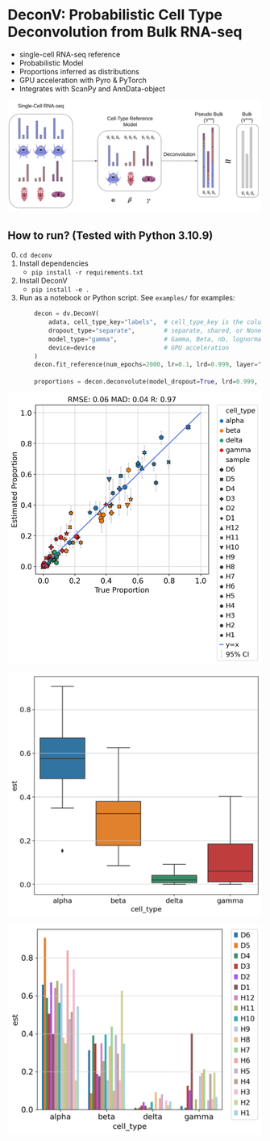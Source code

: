 # DeconV: Probabilistic Cell Type Deconvolution from Bulk RNA-seq

- single-cell RNA-seq reference
- Probabilistic Model
- Proportions inferred as distributions
- GPU acceleration with Pyro & PyTorch
- Integrates with ScanPy and AnnData-object

![](https://github.com/lutrarutra/deconv/blob/main/DeconV/figures/banner.png?raw=true)

## How to run? (Tested with Python 3.10.9)
0. `cd deconv`
1. Install dependencies
    - `pip install -r requirements.txt`
2. Install DeconV
    - `pip install -e .`
3. Run as a notebook or Python script. See `examples/` for examples:
    ```python
        decon = dv.DeconV(
            adata, cell_type_key="labels",  # cell_type_key is the column key in adata.obs that holds the cell type annotations 
            dropout_type="separate",        # separate, shared, or None
            model_type="gamma",             # Gamma, Beta, nb, lognormal, or static    
            device=device                   # GPU acceleration
        )
        decon.fit_reference(num_epochs=2000, lr=0.1, lrd=0.999, layer="counts")

        proportions = decon.deconvolute(model_dropout=True, lrd=0.999, lr=0.1, num_epochs=1000)
    ```


![](https://github.com/lutrarutra/deconv/blob/main/DeconV/figures/xin_xy.png?raw=true)

![](https://github.com/lutrarutra/deconv/blob/main/DeconV/figures/xin_boxes.png?raw=true)

![](https://github.com/lutrarutra/deconv/blob/main/DeconV/figures/xin_bars.png?raw=true)
